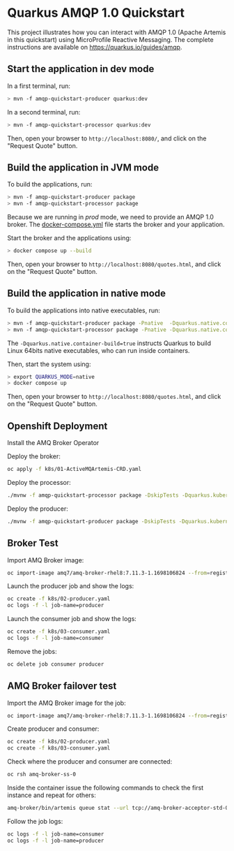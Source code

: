 Quarkus AMQP 1.0 Quickstart
============================

This project illustrates how you can interact with AMQP 1.0 (Apache Artemis in this quickstart) using MicroProfile Reactive Messaging.
The complete instructions are available on https://quarkus.io/guides/amqp.

## Start the application in dev mode

In a first terminal, run:

```bash
> mvn -f amqp-quickstart-producer quarkus:dev
```

In a second terminal, run:

```bash
> mvn -f amqp-quickstart-processor quarkus:dev
```  

Then, open your browser to `http://localhost:8080/`, and click on the "Request Quote" button.

## Build the application in JVM mode

To build the applications, run:

```bash
> mvn -f amqp-quickstart-producer package
> mvn -f amqp-quickstart-processor package
```

Because we are running in _prod_ mode, we need to provide an AMQP 1.0 broker.
The [docker-compose.yml](docker-compose.yml) file starts the broker and your application.

Start the broker and the applications using:

```bash
> docker compose up --build
```

Then, open your browser to `http://localhost:8080/quotes.html`, and click on the "Request Quote" button.
 

## Build the application in native mode

To build the applications into native executables, run:

```bash
> mvn -f amqp-quickstart-producer package -Pnative  -Dquarkus.native.container-build=true
> mvn -f amqp-quickstart-processor package -Pnative -Dquarkus.native.container-build=true
```

The `-Dquarkus.native.container-build=true` instructs Quarkus to build Linux 64bits native executables, who can run inside containers.  

Then, start the system using:

```bash
> export QUARKUS_MODE=native
> docker compose up
```
Then, open your browser to `http://localhost:8080/quotes.html`, and click on the "Request Quote" button.

## Openshift Deployment

Install the AMQ Broker Operator

Deploy the broker:

```sh
oc apply -f k8s/01-ActiveMQArtemis-CRD.yaml
```

Deploy the processor:

```sh
./mvnw -f amqp-quickstart-processor package -DskipTests -Dquarkus.kubernetes.deploy=true
```

Deploy the producer:
```sh
./mvnw -f amqp-quickstart-producer package -DskipTests -Dquarkus.kubernetes.deploy=true
```
## Broker Test

Import AMQ Broker image:

```sh
oc import-image amq7/amq-broker-rhel8:7.11.3-1.1698106824 --from=registry.redhat.io/amq7/amq-broker-rhel8:7.11.3-1.1698106824 --confirm
```

Launch the producer job and show the logs:
```sh
oc create -f k8s/02-producer.yaml
oc logs -f -l job-name=producer
```

Launch the consumer job and show the logs:
```sh
oc create -f k8s/03-consumer.yaml
oc logs -f -l job-name=consumer
```

Remove the jobs:
```sh
oc delete job consumer producer
```

## AMQ Broker failover test

Import the AMQ Broker image for the job:

```sh
oc import-image amq7/amq-broker-rhel8:7.11.3-1.1698106824 --from=registry.redhat.io/amq7/amq-broker-rhel8:7.11.3-1.1698106824 --confirm
```

Create producer and consumer:

```sh
oc create -f k8s/02-producer.yaml
oc create -f k8s/03-consumer.yaml
```

Check where the producer and consumer are connected:

```sh
oc rsh amq-broker-ss-0
```

Inside the container issue the following commands to check the first instance and repeat for others:

```sh
amq-broker/bin/artemis queue stat --url tcp://amq-broker-acceptor-std-0-svc:5672
```

Follow the job logs:

```sh
oc logs -f -l job-name=consumer
oc logs -f -l job-name=producer
```